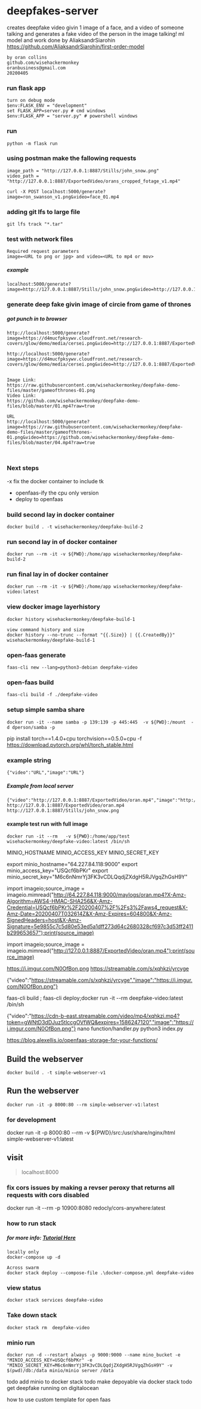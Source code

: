 # deepfakes-server
 creates deepfake video givin 1 image of a face, and a video of someone talking and generates a fake video of the person in the image talking! ml model and work done by AliaksandrSiarohin https://github.com/AliaksandrSiarohin/first-order-model

```
by oran collins
github.com/wisehackermonkey
oranbusiness@gmail.com
20200405
```




### run flask app
```
turn on debug mode
$env:FLASK_ENV = "development"
set FLASK_APP=server.py # cmd windows
$env:FLASK_APP = "server.py" # powershell windows
```
### run
```
python -m flask run
```

### using postman make the fallowing requests
```
image_path = "http://127.0.0.1:8887/Stills/john_snow.png"
video_path = "http://127.0.0.1:8887/ExportedVideo/orans_cropped_fotage_v1.mp4"

curl -X POST localhost:5000/generate?image=ron_swanson_v1.png&video=face_01.mp4
```

### adding git lfs to large file
```
git lfs track "*.tar"
```

### test with network files
```
Required request parameters
image=<URL to png or jpg> and video=<URL to mp4 or mov>
```
##### example

```
localhost:5000/generate?image=http://127.0.0.1:8887/Stills/john_snow.png&video=http://127.0.0.1:8887/ExportedVideo/oran.mp4
```

### generate deep fake givin image of circie from game of thrones
##### got punch in to browser
```
http://localhost:5000/generate?image=https://d4mucfpksywv.cloudfront.net/research-covers/glow/demo/media/cersei.png&video=http://127.0.0.1:8887/ExportedVideo/oran.mp4

http://localhost:5000/generate?image=https://d4mucfpksywv.cloudfront.net/research-covers/glow/demo/media/cersei.png&video=http://127.0.0.1:8887/ExportedVideo/oran.mp4


Image Link:
https://raw.githubusercontent.com/wisehackermonkey/deepfake-demo-files/master/gameofthrones-01.png
Video Link:
https://github.com/wisehackermonkey/deepfake-demo-files/blob/master/01.mp4?raw=true

URL
http://localhost:5000/generate?image=https://raw.githubusercontent.com/wisehackermonkey/deepfake-demo-files/master/gameofthrones-01.png&video=https://github.com/wisehackermonkey/deepfake-demo-files/blob/master/04.mp4?raw=true



```



### Next steps
-x fix the docker container to include tk 
- openfaas-ify the cpu only version
- deploy to openfaas 



### build second lay in docker container
```
docker build . -t wisehackermonkey/deepfake-build-2
```

### run second lay in of docker container
```
docker run --rm -it -v ${PWD}:/home/app wisehackermonkey/deepfake-build-2
```

### run final lay in of docker container
```
docker run --rm -it -v ${PWD}:/home/app wisehackermonkey/deepfake-video:latest
```

### view docker image layerhistory
```
docker history wisehackermonkey/deepfake-build-1
```
```
view command history and size
docker history --no-trunc --format "{{.Size}} | {{.CreatedBy}}" wisehackermonkey/deepfake-build-1
```


### open-faas generate 
```
faas-cli new --lang=python3-debian deepfake-video
```

### open-faas build 
```
faas-cli build -f ./deepfake-video
```


### setup simple samba share
```
docker run -it --name samba -p 139:139 -p 445:445  -v ${PWD}:/mount  -d dperson/samba -p
```


pip install torch==1.4.0+cpu torchvision==0.5.0+cpu -f https://download.pytorch.org/whl/torch_stable.html
### example string
```
{"video":"URL","image":"URL"}

```
##### Example from local server
```
{"video":"http://127.0.0.1:8887/ExportedVideo/oran.mp4","image":"http://127.0.0.1:8887/Stills/john_snow.png"}
http://127.0.0.1:8887/ExportedVideo/oran.mp4
http://127.0.0.1:8887/Stills/john_snow.png
```


#### example test run with full image
```
docker run -it --rm   -v ${PWD}:/home/app/test wisehackermonkey/deepfake-video:latest /bin/sh
```
MINIO_HOSTNAME
MINIO_ACCESS_KEY
MINIO_SECRET_KEY



export minio_hostname="64.227.84.118:9000"
export minio_access_key="USQcf6bPKr"
export minio_secret_key="M6c6nNmrYj3FK3vCDLQqdjZXdgH5RJVgqZhGsH9Y"

import imageio;source_image = imageio.mimread("http://64.227.84.118:9000/maylogs/oran.mp4?X-Amz-Algorithm=AWS4-HMAC-SHA256&X-Amz-Credential=USQcf6bPKr%2F20200407%2F%2Fs3%2Faws4_request&X-Amz-Date=20200407T032614Z&X-Amz-Expires=604800&X-Amz-SignedHeaders=host&X-Amz-Signature=5e9855c7c5d80e53ed5a1dff273d64c2680328cf697c3d53ff2411b299653657");print(source_image)


import imageio;source_image = imageio.mimread("http://127.0.0.1:8887/ExportedVideo/oran.mp4");print(source_image)


https://i.imgur.com/N0OfBon.png
https://streamable.com/s/xqhkzi/yrcyge

{"video":"https://streamable.com/s/xqhkzi/yrcyge","image":"https://i.imgur.com/N0OfBon.png"}

faas-cli build ; faas-cli deploy;docker run -it --rm  deepfake-video:latest /bin/sh


{"video":"https://cdn-b-east.streamable.com/video/mp4/xqhkzi.mp4?token=gWNtD3dDJuz5tlccgOVfWQ&expires=1586247120","image":"https://i.imgur.com/N0OfBon.png"}
nano function/handler.py
python3 index.py


https://blog.alexellis.io/openfaas-storage-for-your-functions/


## Build the webserver
```
docker build . -t simple-webserver-v1 
```
## Run the webserver
```
docker run -it -p 8000:80 --rm simple-webserver-v1:latest
```

### for development
docker run -it -p 8000:80 --rm -v ${PWD}/src:/usr/share/nginx/html simple-webserver-v1:latest

## visit
> localhost:8000


### fix cors issues by making a revser peroxy that returns all requests with cors disabled

docker run -it --rm -p 10900:8080 redocly/cors-anywhere:latest




### how to run stack 
##### for more info: [Tutorial Here](https://docs.docker.com/engine/swarm/stack-deploy/)
```
locally only
docker-compose up -d

Across swarm
docker stack deploy --compose-file .\docker-compose.yml deepfake-video
```

### view status
```
docker stack services deepfake-video
```

### Take down stack
```
docker stack rm  deepfake-video
```

### minio run
```
docker run -d --restart always -p 9000:9000 --name mino_bucket -e "MINIO_ACCESS_KEY=USQcf6bPKr" -e "MINIO_SECRET_KEY=M6c6nNmrYj3FK3vCDLQqdjZXdgH5RJVgqZhGsH9Y" -v $(pwd)/db:/data minio/minio server /data

```



todo add minio to docker stack
todo make depoyable via docker stack
todo get deepfake running on digitalocean



how to use custom template for open faas


